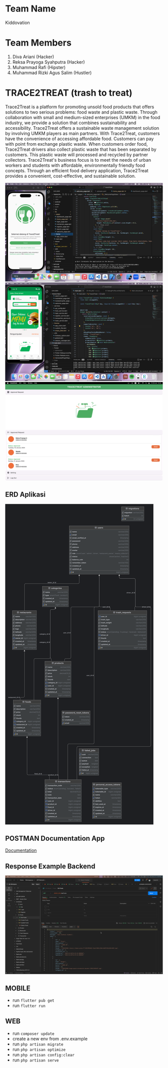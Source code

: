 # Team Name
Kiddovation

# Team Members
1. Diva Ariani (Hacker)
2. Reksa Prayoga Syahputra (Hacker)
3. Muhammad Rafi (Hipster)
4. Muhammad Rizki Agus Salim (Hustler)

# TRACE2TREAT (trash to treat)
Trace2Treat is a platform for promoting unsold food products that offers solutions to two serious problems: food waste and plastic waste. Through collaboration with small and medium-sized enterprises (UMKM) in the food industry, we provide a solution that combines sustainability and accessibility. Trace2Treat offers a sustainable waste management solution by involving UMKM players as main partners. With Trace2Treat, customers have the convenience of accessing affordable food. Customers can pay with point from exchange plastic waste. When customers order food, Trace2Treat drivers also collect plastic waste that has been separated by customers. This plastic waste will processed and recycled by partner collectors. Trace2Treat's business focus is to meet the needs of urban workers and students with affordable, environmentally friendly food concepts. Through an efficient food delivery application, Trace2Treat provides a convenient, cost-effective, and sustainable solution.

![MOBILE](assets/1.png)
![MOBILE](assets/2.png)
![MOBILE](assets/4.png)


## ERD Aplikasi
![MOBILE](assets/echobytes.png)


## POSTMAN Documentation App 
[Documentation](https://documenter.getpostman.com/view/15380804/2s9YsMBBqX)
 

## Response Example Backend
![MOBILE](assets/3.png)



## MOBILE 
- run `flutter pub get`
- run `flutter run`


## WEB
- run `composer update`
- create a new env from .env.example
- run `php artisan migrate`
- run `php artisan optimize`
- run `php artisan config:clear`
- run `php artisan serve`
